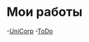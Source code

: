 # Мои работы

-[UniCorp](https://wokh-dada.github.io/UnoCorp/)
-[ToDo](https://wokh-dada.github.io/ToDo/)
